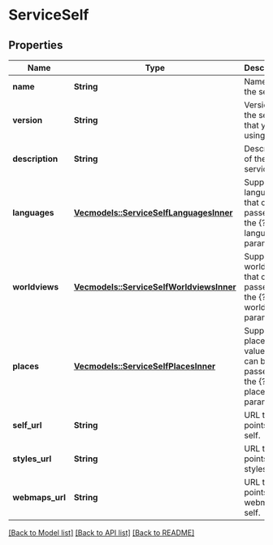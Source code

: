 # ServiceSelf

## Properties

Name | Type | Description | Notes
------------ | ------------- | ------------- | -------------
**name** | **String** | Name of the service. | 
**version** | **String** | Version of the service that you are using. | 
**description** | **String** | Description of the service. | 
**languages** | [**Vec<models::ServiceSelfLanguagesInner>**](ServiceSelf_languages_inner.md) | Supported languages that can be passed to the {?language} parameters. | 
**worldviews** | [**Vec<models::ServiceSelfWorldviewsInner>**](ServiceSelf_worldviews_inner.md) | Supported worldviews that can be passed to the {?worldview} parameters. | 
**places** | [**Vec<models::ServiceSelfPlacesInner>**](ServiceSelf_places_inner.md) | Supported places values that can be passed to the {?places} parameters. | 
**self_url** | **String** | URL that points to self. | 
**styles_url** | **String** | URL that points to styles self. | 
**webmaps_url** | **String** | URL that points to webmaps self. | 

[[Back to Model list]](../README.md#documentation-for-models) [[Back to API list]](../README.md#documentation-for-api-endpoints) [[Back to README]](../README.md)


